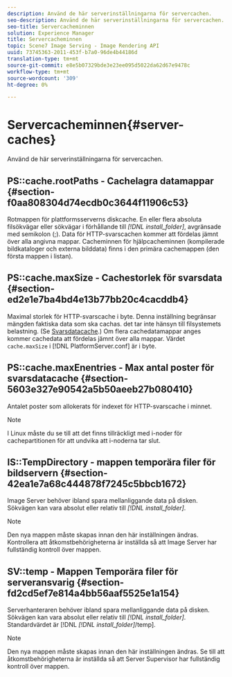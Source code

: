 ```yaml
---
description: Använd de här serverinställningarna för servercachen.
seo-description: Använd de här serverinställningarna för servercachen.
seo-title: Servercacheminnen
solution: Experience Manager
title: Servercacheminnen
topic: Scene7 Image Serving - Image Rendering API
uuid: 73745363-2011-453f-b7a0-96de4b44186d
translation-type: tm+mt
source-git-commit: e8e5b07329bde3e23ee095d5022da62d67e9478c
workflow-type: tm+mt
source-wordcount: '309'
ht-degree: 0%

---
```



# Servercacheminnen{#server-caches}

Använd de här serverinställningarna för servercachen.

## PS::cache.rootPaths - Cachelagra datamappar {#section-f0aa808304d74ecdb0c3644f11906c53}

Rotmappen för plattformsserverns diskcache. En eller flera absoluta filsökvägar eller sökvägar i förhållande till *[!DNL install_folder]*, avgränsade med semikolon (;). Data för HTTP-svarscachen kommer att fördelas jämnt över alla angivna mappar. Cacheminnen för hjälpcacheminnen (kompilerade bildkataloger och externa bilddata) finns i den primära cachemappen (den första mappen i listan).

## PS::cache.maxSize - Cachestorlek för svarsdata {#section-ed2e1e7ba4bd4e13b77bb20c4cacddb4}

Maximal storlek för HTTP-svarscache i byte. Denna inställning begränsar mängden faktiska data som ska cachas. det tar inte hänsyn till filsystemets belastning. (Se [Svarsdatacache](../../../../is-api/image-serving-api-ref/c-configuration-and-administration/c-data-caches/c-response-data-cache.md#concept-81ea996c242441f2a69f7e9d9b3a29ca).) Om flera cachedatamappar anges kommer cachedata att fördelas jämnt över alla mappar. Värdet `cache.maxSize` i [!DNL PlatformServer.conf] är i byte.

## PS::cache.maxEnentries - Max antal poster för svarsdatacache {#section-5603e327e90542a5b50aeeb27b080410}

Antalet poster som allokerats för indexet för HTTP-svarscache i minnet.

>[!NOTE]
>
>I Linux måste du se till att det finns tillräckligt med i-noder för cachepartitionen för att undvika att i-noderna tar slut.

## IS::TempDirectory - mappen temporära filer för bildservern {#section-42ea1e7a68c444878f7245c5bbcb1672}

Image Server behöver ibland spara mellanliggande data på disken. Sökvägen kan vara absolut eller relativ till *[!DNL install_folder]*.

>[!NOTE]
>
>Den nya mappen måste skapas innan den här inställningen ändras. Kontrollera att åtkomstbehörigheterna är inställda så att Image Server har fullständig kontroll över mappen.

## SV::temp - Mappen Temporära filer för serveransvarig {#section-fd2cd5ef7e814a4bb56aaf5525e1a154}

Serverhanteraren behöver ibland spara mellanliggande data på disken. Sökvägen kan vara absolut eller relativ till *[!DNL install_folder]*. Standardvärdet är [!DNL *[!DNL install_folder]*/temp].

>[!NOTE]
>
>Den nya mappen måste skapas innan den här inställningen ändras. Se till att åtkomstbehörigheterna är inställda så att Server Supervisor har fullständig kontroll över mappen.

